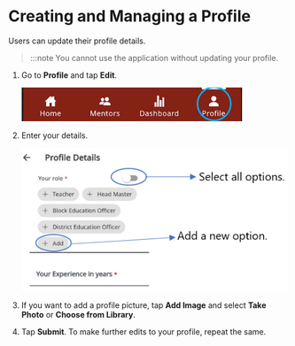 # Creating and Managing a Profile

Users can update their profile details. 

> :::note 
> You cannot use the application without updating your profile. 


1.  Go to **Profile** and tap **Edit**.
    
    <div class="screenshot">

    ![](media/profile-homepage.png)

    </div>
2.  Enter your details.
    <div class="screenshot">

    ![](media/creatingprofile.png)
    
    </div>
3.  If you want to add a profile picture, tap **Add Image** and select **Take Photo** or **Choose from Library**.


4.  Tap **Submit**. To make further edits to your profile, repeat the same.